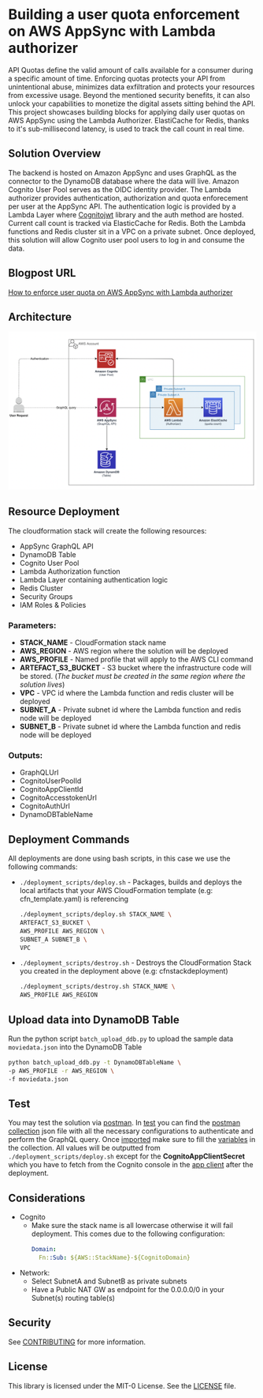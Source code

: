# Building a user quota enforcement on AWS AppSync with Lambda authorizer
API Quotas define the valid amount of calls available for a consumer during a specific amount of time. Enforcing quotas protects your API from unintentional abuse, minimizes data exfiltration and protects your resources from excessive usage. Beyond the mentioned security benefits, it can also unlock your capabilities to monetize the digital assets sitting behind the API. This project showcases building blocks for applying daily user quotas on AWS AppSync using the Lambda Authorizer. ElastiCache for Redis, thanks to it's sub-millisecond latency, is used to track the call count in real time. 

## Solution Overview
The backend is hosted on Amazon AppSync and uses GraphQL as the connector to the DynamoDB database where the data will live. Amazon Cognito User Pool serves as the OIDC identity provider. The Lambda authorizer provides authentication, authorization and quota enforecement per user at the AppSync API. The authentication logic is provided by a Lambda Layer where [Cognitojwt](https://pypi.org/project/cognitojwt/) library and the auth method are hosted. Current call count is tracked via ElasticCache for Redis. Both the Lambda functions and Redis cluster sit in a VPC on a private subnet. Once deployed, this solution will allow Cognito user pool users to log in and consume the data.



## Blogpost URL
[How to enforce user quota on AWS AppSync with Lambda authorizer](link)

## Architecture

![Alt text](./Architecture.png?raw=true "Architecture Diagram")

## Resource Deployment

The cloudformation stack will create the following resources:
- AppSync GraphQL API
- DynamoDB Table
- Cognito User Pool
- Lambda Authorization function
- Lambda Layer containing authentication logic
- Redis Cluster
- Security Groups
- IAM Roles & Policies

### Parameters:
- **STACK_NAME** - CloudFormation stack name
- **AWS_REGION** - AWS region where the solution will be deployed
- **AWS_PROFILE** - Named profile that will apply to the AWS CLI command
- **ARTEFACT_S3_BUCKET** - S3 bucket where the infrastructure code will be stored. (*The bucket must be created in the same region where the solution lives*)
- **VPC** - VPC id where the Lambda function and redis cluster will be deployed
- **SUBNET_A** - Private subnet id where the Lambda function and redis node will be deployed
- **SUBNET_B** - Private subnet id where the Lambda function and redis node will be deployed

### Outputs:

- GraphQLUrl
- CognitoUserPoolId
- CognitoAppClientId
- CognitoAccesstokenUrl
- CognitoAuthUrl
- DynamoDBTableName

## Deployment Commands
All deployments are done using bash scripts, in this case we use the following commands:
 - ```./deployment_scripts/deploy.sh```    -  Packages, builds and deploys the local artifacts that your AWS CloudFormation template (e.g: cfn_template.yaml) is referencing

   ```bash
   ./deployment_scripts/deploy.sh STACK_NAME \
   ARTEFACT_S3_BUCKET \
   AWS_PROFILE AWS_REGION \
   SUBNET_A SUBNET_B \
   VPC
   ```

 - ```./deployment_scripts/destroy.sh```   -  Destroys the CloudFormation Stack you created in the deployment above (e.g: cfnstackdeployment)
   ```bash
   ./deployment_scripts/destroy.sh STACK_NAME \
   AWS_PROFILE AWS_REGION


## Upload data into DynamoDB Table

Run the python script ```batch_upload_ddb.py``` to upload the sample data ```moviedata.json``` into the DynamoDB Table

```bash
python batch_upload_ddb.py -t DynamoDBTableName \
-p AWS_PROFILE -r AWS_REGION \
-f moviedata.json
```

## Test
You may test the solution via [postman](https://www.postman.com/). In [test](./test/) you can find the [postman collection](https://learning.postman.com/docs/getting-started/creating-the-first-collection/) json file with all the necessary configurations to authenticate and perform the GraphQL query. Once [imported](https://learning.postman.com/docs/getting-started/importing-and-exporting-data/#importing-postman-data) make sure to fill the [variables](https://learning.postman.com/docs/sending-requests/variables/) in the collection. All values will be outputted from ```./deployment_scripts/deploy.sh``` except for the **CognitoAppClientSecret** which you have to fetch from the Cognito console in the [app client](https://docs.aws.amazon.com/cognito/latest/developerguide/user-pool-settings-client-apps.html) after the deployment.

## Considerations
- Cognito
  - Make sure the stack name is all lowercase otherwise it will fail deployment. This comes due to the following configuration:
    ```yaml
    Domain:
      Fn::Sub: ${AWS::StackName}-${CognitoDomain}
    ```
- Network:
  - Select SubnetA and SubnetB as private subnets
  - Have a Public NAT GW as endpoint for the 0.0.0.0/0 in your Subnet(s) routing table(s)

## Security

See [CONTRIBUTING](CONTRIBUTING.md#security-issue-notifications) for more information.

## License

This library is licensed under the MIT-0 License. See the [LICENSE](LICENSE) file.
